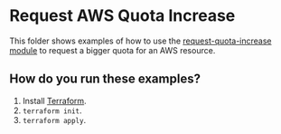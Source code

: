 # Request AWS Quota Increase

This folder shows examples of how to use the [request-quota-increase module](https://github.com/terraform-modules-krish/terraform-aws-utilities/blob/v0.6.0/modules/request-quota-increase) to request a bigger quota for an AWS resource.


## How do you run these examples?

1. Install [Terraform](https://www.terraform.io/).
1. `terraform init`.
1. `terraform apply`.

